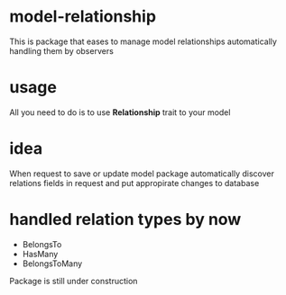 # model-relationship
This is package that eases to manage model relationships automatically handling them by observers

# usage
All you need to do is to use **Relationship** trait to your model

# idea
When request to save or update model package automatically discover relations fields in request and put appropirate changes to database

# handled relation types by now

   - BelongsTo
   - HasMany
   - BelongsToMany
   
Package is still under construction
